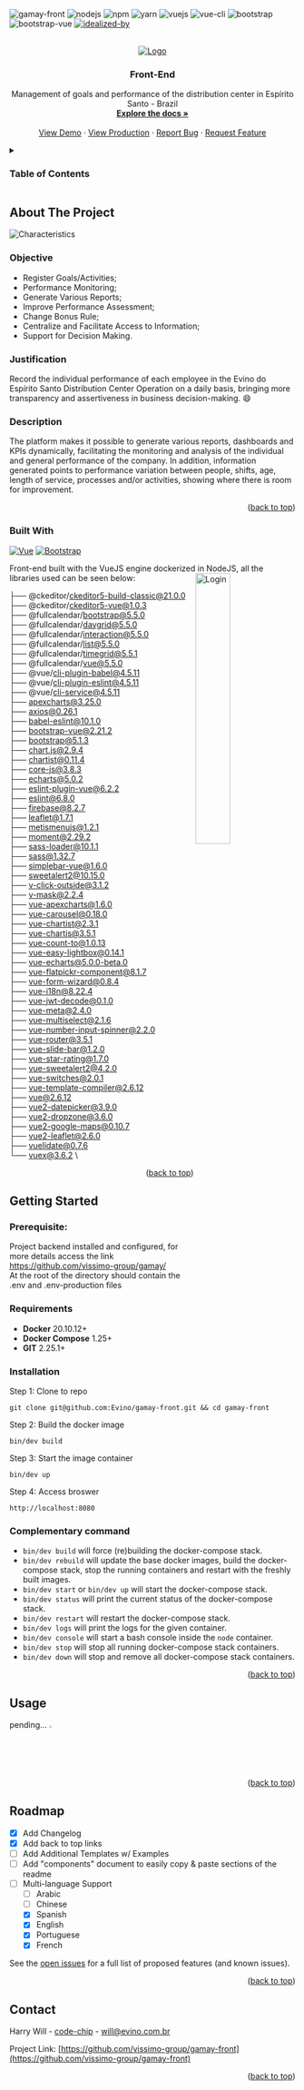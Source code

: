<!-- Improved compatibility of back to top link: See: https://github.com/othneildrew/Best-README-Template/pull/73 -->
<a name="readme-top"></a>
<!--
*** Thanks for checking out the Best-README-Template. If you have a suggestion
*** that would make this better, please fork the repo and create a pull request
*** or simply open an issue with the tag "enhancement".
*** Don't forget to give the project a star!
*** Thanks again! Now go create something AMAZING! :D
-->



<!-- PROJECT SHIELDS -->
<!--
*** I'm using markdown "reference style" links for readability.
*** Reference links are enclosed in brackets [ ] instead of parentheses ( ).
*** See the bottom of this document for the declaration of the reference variables
*** for contributors-url, forks-url, etc. This is an optional, concise syntax you may use.
*** https://www.markdownguide.org/basic-syntax/#reference-style-links
-->
![gamay-front]
![nodejs]
![npm]
![yarn]
![vuejs]
![vue-cli]
![bootstrap]
![bootstrap-vue]
[![idealized-by]][code-chip]



<!-- PROJECT LOGO -->
<br />
<div align="center">
  <a href="https://github.com/vissimo-group/gamay-front">
    <img src="src/assets/images/logo-dark.png" alt="Logo">
  </a>

  <h3 align="center">Front-End</h3>

  <p align="center">
    Management of goals and performance of the distribution center in Espírito Santo - Brazil
    <br />
    <a href="https://evinobr.atlassian.net/wiki/spaces/TECH/pages/2396291159/Gamay"><strong>Explore the docs »</strong></a>
    <br />
    <br />
    <a href="https://gamay.staging.evino.io/">View Demo</a>
    ·
    <a href="https://gamay.evino.io/">View Production</a>
    ·
    <a href="https://github.com/vissimo-group/gamay-front/issues">Report Bug</a>
    ·
    <a href="https://github.com/vissimo-group/gamay-front/issues">Request Feature</a>
  </p>
</div>



<!-- TABLE OF CONTENTS -->
<details>
  <summary><h3>Table of Contents</h3></summary>
  <ol>
    <li>
      <a href="#about-the-project">About The Project</a>
      <ul>
        <li><a href="#about-the-project-objective">Objective</a></li>
      </ul>
      <ul>
        <li><a href="#about-the-project-justification">Justification</a></li>
      </ul>
      <ul>
        <li><a href="#about-the-project-description">Description</a></li>
      </ul>
      <ul>
        <li><a href="#about-the-project-built-with">Built With</a></li>
      </ul>
    </li>
    <li>
      <a href="#getting-started">Getting Started</a>
      <ul>
        <li><a href="#getting-started-prerequisite">Prerequisites</a></li>
        <li><a href="#getting-started-requirements">Requirements</a></li>
        <li><a href="#getting-started-installation">Installation</a></li>
        <li><a href="#getting-started-complementary-command">Complementary Command</a></li>
      </ul>
    </li>
    <li><a href="#usage">Usage</a></li>
    <li><a href="#roadmap">Roadmap</a></li>
    <li><a href="#contact">Contact</a></li>
  </ol>
</details>



<!-- ABOUT THE PROJECT -->
<a name="about-the-project"></a>
## About The Project

<img src="src/assets/images/gamay/characteristics.jpg" alt="Characteristics">

<a name="about-the-project-objective"></a>
### Objective

* Register Goals/Activities;
* Performance Monitoring;
* Generate Various Reports;
* Improve Performance Assessment;
* Change Bonus Rule;
* Centralize and Facilitate Access to Information;
* Support for Decision Making.

<a name="about-the-project-justification"></a>
### Justification

Record the individual performance of each employee in the Evino do Espírito Santo Distribution Center Operation on a daily basis, bringing more transparency and assertiveness in business decision-making. :smile:

<a name="about-the-project-description"></a>
### Description

The platform makes it possible to generate various reports, dashboards and KPIs dynamically, facilitating the monitoring and analysis of the individual and general performance of the company. In addition, information generated points to performance variation between people, shifts, age, length of service, processes and/or activities, showing where there is room for improvement.

<p align="right">(<a href="#readme-top">back to top</a>)</p>


<a name="about-the-project-built-with"></a>
### Built With

[![Vue][Vue.js]][Vue-url] [![Bootstrap][Bootstrap.com]][Bootstrap-url]

Front-end built with the VueJS engine dockerized in NodeJS, all the libraries used can be seen below:
<img align="right" src="src/assets/images/gamay/gamay-login-smartphone.png" alt="Login" width="35%">

├── @ckeditor/ckeditor5-build-classic@21.0.0 \
├── @ckeditor/ckeditor5-vue@1.0.3 \
├── @fullcalendar/bootstrap@5.5.0 \
├── @fullcalendar/daygrid@5.5.0 \
├── @fullcalendar/interaction@5.5.0 \
├── @fullcalendar/list@5.5.0 \
├── @fullcalendar/timegrid@5.5.1 \
├── @fullcalendar/vue@5.5.0 \
├── @vue/cli-plugin-babel@4.5.11 \
├── @vue/cli-plugin-eslint@4.5.11 \
├── @vue/cli-service@4.5.11 \
├── apexcharts@3.25.0 \
├── axios@0.26.1 \
├── babel-eslint@10.1.0 \
├── bootstrap-vue@2.21.2 \
├── bootstrap@5.1.3 \
├── chart.js@2.9.4 \
├── chartist@0.11.4 \
├── core-js@3.8.3 \
├── echarts@5.0.2 \
├── eslint-plugin-vue@6.2.2 \
├── eslint@6.8.0 \
├── firebase@8.2.7 \
├── leaflet@1.7.1 \
├── metismenujs@1.2.1 \
├── moment@2.29.2 \
├── sass-loader@10.1.1 \
├── sass@1.32.7 \
├── simplebar-vue@1.6.0 \
├── sweetalert2@10.15.0 \
├── v-click-outside@3.1.2 \
├── v-mask@2.2.4 \
├── vue-apexcharts@1.6.0 \
├── vue-carousel@0.18.0 \
├── vue-chartist@2.3.1 \
├── vue-chartjs@3.5.1 \
├── vue-count-to@1.0.13 \
├── vue-easy-lightbox@0.14.1 \
├── vue-echarts@5.0.0-beta.0 \
├── vue-flatpickr-component@8.1.7 \
├── vue-form-wizard@0.8.4 \
├── vue-i18n@8.22.4 \
├── vue-jwt-decode@0.1.0 \
├── vue-meta@2.4.0 \
├── vue-multiselect@2.1.6 \
├── vue-number-input-spinner@2.2.0 \
├── vue-router@3.5.1 \
├── vue-slide-bar@1.2.0 \
├── vue-star-rating@1.7.0 \
├── vue-sweetalert2@4.2.0 \
├── vue-switches@2.0.1 \
├── vue-template-compiler@2.6.12 \
├── vue@2.6.12 \
├── vue2-datepicker@3.9.0 \
├── vue2-dropzone@3.6.0 \
├── vue2-google-maps@0.10.7 \
├── vue2-leaflet@2.6.0 \
├── vuelidate@0.7.6 \
└── vuex@3.6.2 \

<p align="right">(<a href="#readme-top">back to top</a>)</p>



<!-- GETTING STARTED -->
<a name="getting-started"></a>
## Getting Started

<a name="getting-started-prerequisite"></a>
### Prerequisite:

Project backend installed and configured, for more details access the link https://github.com/vissimo-group/gamay/ \
At the root of the directory should contain the .env and .env-production files

<a name="getting-started-requirements"></a>
### Requirements

- **Docker** 20.10.12+
- **Docker Compose** 1.25+
- **GIT** 2.25.1+

<a name="getting-started-installation"></a>
### Installation

Step 1: Clone to repo

```
git clone git@github.com:Evino/gamay-front.git && cd gamay-front
```

Step 2: Build the docker image

```
bin/dev build
```

Step 3: Start the image container
```
bin/dev up
```

Step 4: Access broswer

```
http://localhost:8080
```
<a name="getting-started-complementary-command"></a>
### Complementary command

* ```bin/dev build``` will force (re)building the docker-compose stack.
* `bin/dev rebuild` will update the base docker images, build the docker-compose stack, stop the running containers and restart with the freshly built images.
* `bin/dev start` or `bin/dev up` will start the docker-compose stack.
* `bin/dev status` will print the current status of the docker-compose stack.
* `bin/dev restart` will restart the docker-compose stack.
* `bin/dev logs` will print the logs for the given container.
* `bin/dev console` will start a bash console inside the `node` container.
* `bin/dev stop` will stop all running docker-compose stack containers.
* `bin/dev down` will stop and remove all docker-compose stack containers.

<p align="right">(<a href="#readme-top">back to top</a>)</p>



<!-- USAGE EXAMPLES -->
<a name="usage"></a>
## Usage

<a>pending... <img src="https://media.tenor.com/On7kvXhzml4AAAAj/loading-gif.gif" alt="Loading" width="2%"><a>


<p align="right">(<a href="#readme-top">back to top</a>)</p>


<!-- ROADMAP -->
<a name="roadmap"></a>
## Roadmap

- [x] Add Changelog
- [x] Add back to top links
- [ ] Add Additional Templates w/ Examples
- [ ] Add "components" document to easily copy & paste sections of the readme
- [ ] Multi-language Support
    - [ ] Arabic
    - [ ] Chinese
    - [x] Spanish
    - [x] English
    - [x] Portuguese
    - [x] French

See the [open issues](https://github.com/othneildrew/Best-README-Template/issues) for a full list of proposed features (and known issues).

<p align="right">(<a href="#readme-top">back to top</a>)</p>


<!-- CONTACT -->
## Contact

Harry Will - [code-chip](https://github.com/code-chip) - will@evino.com.br

Project Link: [https://github.com/vissimo-group/gamay-front](https://github.com/vissimo-group/gamay-front)

<p align="right">(<a href="#readme-top">back to top</a>)</p>



<!-- MARKDOWN LINKS & IMAGES -->
<!-- https://www.markdownguide.org/basic-syntax/#reference-style-links -->
[gamay-front]: https://img.shields.io/badge/gamay--front-1.0.0-gree
[nodejs]: https://img.shields.io/badge/NodeJS-16.13.1-gree
[npm]: https://img.shields.io/badge/npm-9.2.0-gree
[yarn]: https://img.shields.io/badge/Yarn-1.22.15-gree
[vuejs]: https://img.shields.io/badge/VueJS-2.6.11-gree
[vue-cli]: https://img.shields.io/badge/%40Vue%2FCli-5.0.8%20-gree
[bootstrap]: https://img.shields.io/badge/bootstrap-5.1.3-gree
[bootstrap-vue]: https://img.shields.io/badge/bootstrap%20vue-2.21.2-gree
[idealized-by]: https://img.shields.io/badge/idealized%20by-%40code--chip-gree
[code-chip]: https://github.com/code-chip
[Vue.js]: https://img.shields.io/badge/Vue.js-35495E?style=for-the-badge&logo=vuedotjs&logoColor=4FC08D
[Vue-url]: https://vuejs.org/
[Bootstrap.com]: https://img.shields.io/badge/Bootstrap-563D7C?style=for-the-badge&logo=bootstrap&logoColor=white
[Bootstrap-url]: https://getbootstrap.com 
